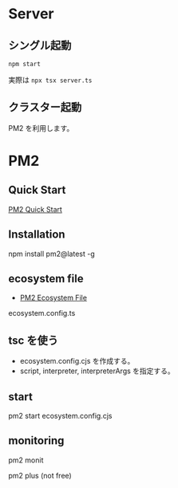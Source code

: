 # Server

## シングル起動

`npm start`

実際は `npx tsx server.ts `

## クラスター起動

PM2 を利用します。

# PM2

## Quick Start

[PM2 Quick Start](https://pm2.keymetrics.io/docs/usage/quick-start/)

## Installation

npm install pm2@latest -g

## ecosystem file

- [PM2 Ecosystem File](https://pm2.keymetrics.io/docs/usage/application-declaration/)

ecosystem.config.ts

## tsc を使う

- ecosystem.config.cjs を作成する。
- script, interpreter, interpreterArgs を指定する。

## start

pm2 start ecosystem.config.cjs

## monitoring

pm2 monit

pm2 plus (not free)
